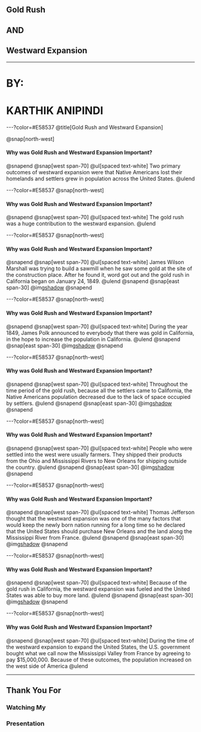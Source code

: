 ## Gold Rush
## AND
## Westward Expansion

---

#  BY: 
# KARTHIK ANIPINDI


---?color=#E58537
@title[Gold Rush and Westward Expansion]

@snap[north-west]
#### Why was Gold Rush and Westward Expansion Important?
@snapend
@snap[west span-70]
@ul[spaced text-white]
Two primary outcomes of westward expansion were that Native Americans lost their homelands and settlers grew in population across the United States.
@ulend


---?color=#E58537
@snap[north-west]
#### Why was Gold Rush and Westward Expansion Important?
@snapend
@snap[west span-70]
@ul[spaced text-white]
The gold rush was a huge contribution to the westward expansion.
@ulend


---?color=#E58537
@snap[north-west]
#### Why was Gold Rush and Westward Expansion Important?
@snapend
@snap[west span-70]
@ul[spaced text-white]
James Wilson Marshall was trying to build a sawmill when he saw some gold at the site of the construction place. After he found it, word got out and the gold rush in California began on January 24, 1849. 
@ulend
@snapend
@snap[east span-30]
@img[shadow](lllllllllll)
@snapend

---?color=#E58537
@snap[north-west]
#### Why was Gold Rush and Westward Expansion Important?
@snapend
@snap[west span-70]
@ul[spaced text-white]
During the year 1849, James Polk announced to everybody that there was gold in California, in the hope to increase the population in California. 
@ulend
@snapend
@snap[east span-30]
@img[shadow](assets/img/conference.png)
@snapend

---?color=#E58537
@snap[north-west]
#### Why was Gold Rush and Westward Expansion Important?
@snapend
@snap[west span-70]
@ul[spaced text-white]
Throughout the time period of the gold rush, because all the settlers came to California, the Native Americans population decreased due to the lack of space occupied by settlers. 
@ulend
@snapend
@snap[east span-30]
@img[shadow](assets/img/conference.png)
@snapend

---?color=#E58537
@snap[north-west]
#### Why was Gold Rush and Westward Expansion Important?
@snapend
@snap[west span-70]
@ul[spaced text-white]
People who were settled into the west were usually farmers. They shipped their products from the Ohio and Mississippi Rivers to New Orleans for shipping outside the country. 
@ulend
@snapend
@snap[east span-30]
@img[shadow](assets/img/conference.png)
@snapend


---?color=#E58537
@snap[north-west]
#### Why was Gold Rush and Westward Expansion Important?
@snapend
@snap[west span-70]
@ul[spaced text-white]
Thomas Jefferson thought that the westward expansion was one of the many factors that would keep the newly born nation running for a long time so he declared that the United States should purchase New Orleans and the land along the Mississippi River from France. 
@ulend
@snapend
@snap[east span-30]
@img[shadow](assets/img/download.jpeg)
@snapend


---?color=#E58537
@snap[north-west]
#### Why was Gold Rush and Westward Expansion Important?
@snapend
@snap[west span-70]
@ul[spaced text-white]
Because of the gold rush in California, the westward expansion was fueled and the United States was able to buy more land. 
@ulend
@snapend
@snap[east span-30]
@img[shadow](assets/img/conference.png)
@snapend


---?color=#E58537
@snap[north-west]
#### Why was Gold Rush and Westward Expansion Important?
@snapend
@snap[west span-70]
@ul[spaced text-white]
During the time of the westward expansion to expand the United States, the U.S. government bought what we call now the Mississippi Valley from France by agreeing to pay $15,000,000. Because of these outcomes, the population increased on the west side of America
@ulend

---

## Thank You For
### Watching My
### Presentation 












